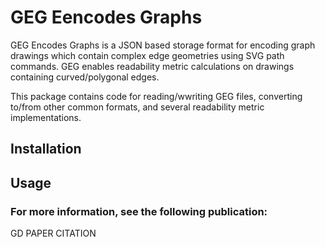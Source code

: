 # GEG Eencodes Graphs

GEG Encodes Graphs is a JSON based storage format for encoding graph drawings which contain complex edge geometries using SVG path commands. GEG enables readability metric calculations on drawings containing curved/polygonal edges. 

This package contains code for reading/wwriting GEG files, converting to/from other common formats, and several readability metric implementations.

## Installation

## Usage

### For more information, see the following publication:
GD PAPER CITATION 